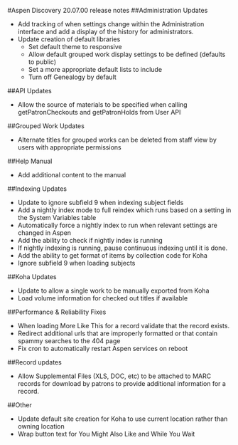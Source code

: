 #Aspen Discovery 20.07.00 release notes
##Administration Updates
- Add tracking of when settings change within the Administration interface and add a display of the history for administrators.
- Update creation of default libraries
  - Set default theme to responsive
  - Allow default grouped work display settings to be defined (defaults to public)
  - Set a more appropriate default lists to include
  - Turn off Genealogy by default

##API Updates
- Allow the source of materials to be specified when calling getPatronCheckouts and getPatronHolds from User API 

##Grouped Work Updates
- Alternate titles for grouped works can be deleted from staff view by users with appropriate permissions  

##Help Manual 
- Add additional content to the manual 

##Indexing Updates
- Update to ignore subfield 9 when indexing subject fields
- Add a nightly index mode to full reindex which runs based on a setting in the System Variables table
- Automatically force a nightly index to run when relevant settings are changed in Aspen 
- Add the ability to check if nightly index is running
- If nightly indexing is running, pause continuous indexing until it is done. 
- Add the ability to get format of items by collection code for Koha
- Ignore subfield 9 when loading subjects

##Koha Updates
- Update to allow a single work to be manually exported from Koha
- Load volume information for checked out titles if available

##Performance & Reliability Fixes
- When loading More Like This for a record validate that the record exists.
- Redirect additional urls that are improperly formatted or that contain spammy searches to the 404 page
- Fix cron to automatically restart Aspen services on reboot

##Record updates
- Allow Supplemental Files (XLS, DOC, etc) to be attached to MARC records for download by patrons to provide additional information for a record. 

##Other
- Update default site creation for Koha to use current location rather than owning location
- Wrap button text for You Might Also Like and While You Wait
